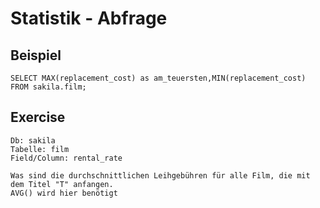 # Statistik - Abfrage 

## Beispiel 

```
SELECT MAX(replacement_cost) as am_teuersten,MIN(replacement_cost) FROM sakila.film;

```

## Exercise 

```
Db: sakila
Tabelle: film
Field/Column: rental_rate 

Was sind die durchschnittlichen Leihgebühren für alle Film, die mit dem Titel "T" anfangen.
AVG() wird hier benötigt 


```
